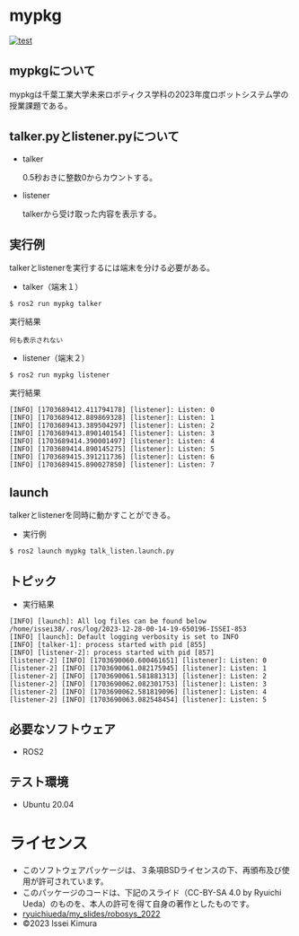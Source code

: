 # mypkg
[![test](https://github.com/isseikimura613/mypkg/actions/workflows/test.yml/badge.svg)](https://github.com/isseikimura613/mypkg/actions/workflows/test.yml)

## mypkgについて
mypkgは千葉工業大学未来ロボティクス学科の2023年度ロボットシステム学の授業課題である。

## talker.pyとlistener.pyについて
* talker
  
  0.5秒おきに整数0からカウントする。
* listener
  
  talkerから受け取った内容を表示する。

## 実行例

talkerとlistenerを実行するには端末を分ける必要がある。

* talker（端末１）
```
$ ros2 run mypkg talker
```
実行結果

```
何も表示されない
```

* listener（端末２）
```
$ ros2 run mypkg listener
```

実行結果

```
[INFO] [1703689412.411794178] [listener]: Listen: 0
[INFO] [1703689412.889869328] [listener]: Listen: 1
[INFO] [1703689413.389504297] [listener]: Listen: 2
[INFO] [1703689413.890140154] [listener]: Listen: 3
[INFO] [1703689414.390001497] [listener]: Listen: 4
[INFO] [1703689414.890145275] [listener]: Listen: 5
[INFO] [1703689415.391211736] [listener]: Listen: 6
[INFO] [1703689415.890027850] [listener]: Listen: 7
```

## launch

talkerとlistenerを同時に動かすことができる。

* 実行例

```
$ ros2 launch mypkg talk_listen.launch.py
```

## トピック

* 実行結果

```
[INFO] [launch]: All log files can be found below /home/issei38/.ros/log/2023-12-28-00-14-19-650196-ISSEI-853
[INFO] [launch]: Default logging verbosity is set to INFO
[INFO] [talker-1]: process started with pid [855]
[INFO] [listener-2]: process started with pid [857]
[listener-2] [INFO] [1703690060.600461651] [listener]: Listen: 0
[listener-2] [INFO] [1703690061.082175945] [listener]: Listen: 1
[listener-2] [INFO] [1703690061.581881313] [listener]: Listen: 2
[listener-2] [INFO] [1703690062.082301753] [listener]: Listen: 3
[listener-2] [INFO] [1703690062.581819096] [listener]: Listen: 4
[listener-2] [INFO] [1703690063.082548454] [listener]: Listen: 5
```


## 必要なソフトウェア
* ROS2

## テスト環境
* Ubuntu 20.04

# ライセンス
* このソフトウェアパッケージは、３条項BSDライセンスの下、再頒布及び使用が許可されています。
* このパッケージのコードは、下記のスライド（CC-BY-SA 4.0 by Ryuichi Ueda）のものを、本人の許可を得て自身の著作としたものです。
* [ryuichiueda/my_slides/robosys_2022](https://github.com/ryuichiueda/my_slides/tree/master/robosys_2022)
* ©2023 Issei Kimura 

